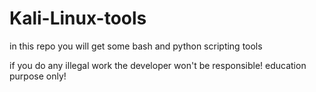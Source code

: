 # Kali-Linux-tools
in this repo you will get some bash and python scripting tools

 if you do any illegal work the developer  won't be responsible!
 education purpose only!
